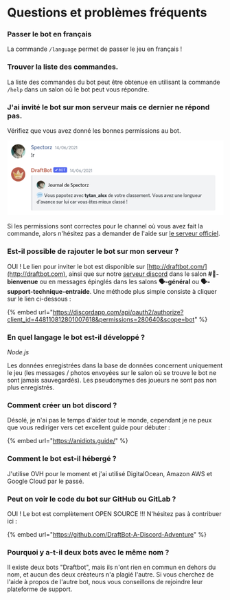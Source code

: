 # Questions et problèmes fréquents

### Passer le bot en français

La commande `/language` permet de passer le jeu en français !

### Trouver la liste des commandes.

La liste des commandes du bot peut être obtenue en utilisant la commande `/help` dans un salon où le bot peut vous répondre.

### J'ai invité le bot sur mon serveur mais ce dernier ne répond pas.

Vérifiez que vous avez donné les bonnes permissions au bot.

![Liste minimale des permissions nécessaires](<../.gitbook/assets/image (15).png>)

Si les permissions sont correctes pour le channel où vous avez fait la commande, alors n'hésitez pas a demander de l'aide sur [le serveur officiel](https://discord.com/invite/aJhQy4AtAA).

### **Est-il possible de rajouter le bot sur mon serveur ?**

OUI ! Le lien pour inviter le bot est disponible sur [http://draftbot.com/](http://draftbot.com), ainsi que sur notre [serveur discord](https://discord.gg/aJhQy4AtAA) dans le salon **#👑-bienvenue** ou en messages épinglés dans les salons **🗣-général** ou **🗣-support-technique-entraide**. Une méthode plus simple consiste à cliquer sur le lien ci-dessous :

{% embed url="https://discordapp.com/api/oauth2/authorize?client_id=448110812801007618&permissions=280640&scope=bot" %}

### **En quel langage le bot est-il développé ?**

_Node.js_

Les données enregistrées dans la base de données concernent uniquement le jeu (les messages / photos envoyées sur le salon où se trouve le bot ne sont jamais sauvegardés). Les pseudonymes des joueurs ne sont pas non plus enregistrés.

### Comment créer un bot discord ?

Désolé, je n'ai pas le temps d'aider tout le monde, cependant je ne peux que vous rediriger vers cet excellent guide pour débuter :

{% embed url="https://anidiots.guide/" %}

### ​Comment le bot est-il hébergé ?

J'utilise OVH pour le moment et j'ai utilisé DigitalOcean, Amazon AWS et Google Cloud par le passé.

### **Peut on voir le code du bot sur GitHub ou GitLab ?**

OUI ! Le bot est complètement OPEN SOURCE !!! N'hésitez pas à contribuer ici :

{% embed url="https://github.com/DraftBot-A-Discord-Adventure" %}

### Pourquoi y a-t-il deux bots avec le même nom ?

Il existe deux bots "Draftbot", mais ils n'ont rien en commun en dehors du nom, et aucun des deux créateurs n'a plagié l'autre. Si vous cherchez de l'aide à propos de l'autre bot, nous vous conseillons de rejoindre leur plateforme de support.

​
